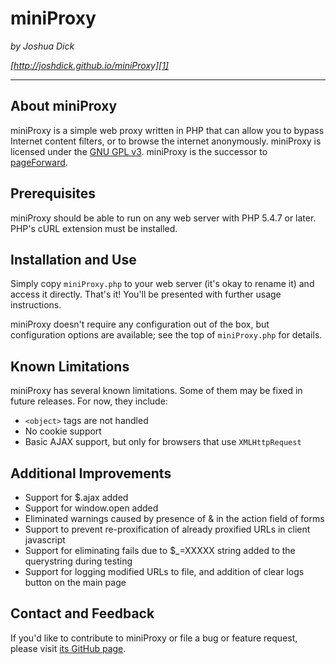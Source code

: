 # miniProxy

*by Joshua Dick*

*[http://joshdick.github.io/miniProxy][1]*

---

## About miniProxy

miniProxy is a simple web proxy written in PHP that can allow you to bypass Internet content filters, or to browse the internet anonymously. miniProxy is licensed under the [GNU GPL v3][2]. miniProxy is the successor to [pageForward][3].

## Prerequisites

miniProxy should be able to run on any web server with PHP 5.4.7 or later. PHP's cURL extension must be installed.

## Installation and Use

Simply copy `miniProxy.php` to your web server (it's okay to rename it) and access it directly. That's it! You'll be presented with further usage instructions.

miniProxy doesn't require any configuration out of the box, but configuration options are available; see the top of `miniProxy.php` for details.

## Known Limitations

miniProxy has several known limitations. Some of them may be fixed in future releases. For now, they include:

* `<object>` tags are not handled
* No cookie support
* Basic AJAX support, but only for browsers that use `XMLHttpRequest`

## Additional Improvements

* Support for $.ajax added
* Support for window.open added
* Eliminated warnings caused by presence of &amp; in the action field of forms
* Support to prevent re-proxification of already proxified URLs in client javascript
* Support for eliminating fails due to $_=XXXXX string added to the querystring during testing
* Support for logging modified URLs to file, and addition of clear logs button on the main page

## Contact and Feedback

If you'd like to contribute to miniProxy or file a bug or feature request, please visit [its GitHub page][4].

  [1]: http://joshdick.github.io/miniProxy
  [2]: http://www.gnu.org/licenses/gpl.html
  [3]: http://pageforward.sf.net
  [4]: https://github.com/joshdick/miniProxy
